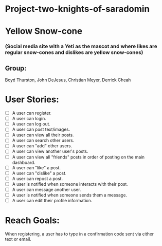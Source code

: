 # Project-two-knights-of-saradomin


# Yellow Snow-cone 

### (Social media site with a Yeti as the mascot and where likes are regular snow-cones and dislikes are yellow snow-cones)

## Group:
Boyd Thurston, John DeJesus, Christian Meyer, Derrick Cheah

# User Stories:
- [ ] A user can register.
- [ ] A user can login.
- [ ] A user can log out.
- [ ] A user can post text/images.
- [ ] A user can view all their posts.
- [ ] A user can search other users.
- [ ] A user can "add" other users.
- [ ] A user can view another user's posts.
- [ ] A user can view all "friends" posts in order of posting on the main dashboard.
- [ ] A user can "like" a post.
- [ ] A user can "dislike" a post.
- [ ] A user can repost a post.
- [ ] A user is notified when someone interacts with their post.
- [ ] A user can message another user.
- [ ] A user is notified when someone sends them a message.
- [ ] A user can edit their profile information.

# Reach Goals:
When registering, a user has to type in a confirmation code sent via either text or email.

